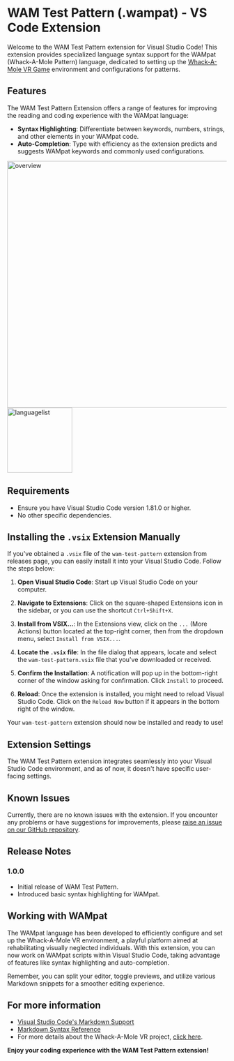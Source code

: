 # WAM Test Pattern (.wampat) - VS Code Extension

Welcome to the WAM Test Pattern extension for Visual Studio Code! This extension provides specialized language syntax support for the WAMpat (Whack-A-Mole Pattern) language, dedicated to setting up the [Whack-A-Mole VR Game](https://github.com/med-material/Whack_A_Mole_VR) environment and configurations for patterns.

## Features

The WAM Test Pattern Extension offers a range of features for improving the reading and coding experience with the WAMpat language:

- **Syntax Highlighting**: Differentiate between keywords, numbers, strings, and other elements in your WAMpat code.
- **Auto-Completion**: Type with efficiency as the extension predicts and suggests WAMpat keywords and commonly used configurations.

<img width="566" alt="overview" src="https://github.com/tcaruchet/Whack_A_Mole_VR_WAMPAT_VSCodeExtension/assets/47271664/c53d8f41-d84a-4290-819f-ffa256668c65">
<img width="149" alt="languagelist" src="https://github.com/tcaruchet/Whack_A_Mole_VR_WAMPAT_VSCodeExtension/assets/47271664/24d15a82-55d7-446e-ad90-82f1570cb818">


## Requirements

- Ensure you have Visual Studio Code version 1.81.0 or higher.
- No other specific dependencies.

## Installing the `.vsix` Extension Manually

If you've obtained a `.vsix` file of the `wam-test-pattern` extension from releases page, you can easily install it into your Visual Studio Code. Follow the steps below:

1. **Open Visual Studio Code**:
   Start up Visual Studio Code on your computer.

2. **Navigate to Extensions**:
   Click on the square-shaped Extensions icon in the sidebar, or you can use the shortcut `Ctrl+Shift+X`.

3. **Install from VSIX...**:
   In the Extensions view, click on the `...` (More Actions) button located at the top-right corner, then from the dropdown menu, select `Install from VSIX...`.

4. **Locate the `.vsix` file**:
   In the file dialog that appears, locate and select the `wam-test-pattern.vsix` file that you've downloaded or received.

5. **Confirm the Installation**:
   A notification will pop up in the bottom-right corner of the window asking for confirmation. Click `Install` to proceed.

6. **Reload**:
   Once the extension is installed, you might need to reload Visual Studio Code. Click on the `Reload Now` button if it appears in the bottom right of the window.

Your `wam-test-pattern` extension should now be installed and ready to use!

## Extension Settings

The WAM Test Pattern extension integrates seamlessly into your Visual Studio Code environment, and as of now, it doesn't have specific user-facing settings.

## Known Issues

Currently, there are no known issues with the extension. If you encounter any problems or have suggestions for improvements, please [raise an issue on our GitHub repository](https://github.com/tcaruchet/Whack_A_Mole_VR_WAMPAT_VSCodeExtension).

## Release Notes

### 1.0.0

- Initial release of WAM Test Pattern.
- Introduced basic syntax highlighting for WAMpat.

## Working with WAMpat

The WAMpat language has been developed to efficiently configure and set up the Whack-A-Mole VR environment, a playful platform aimed at rehabilitating visually neglected individuals. With this extension, you can now work on WAMpat scripts within Visual Studio Code, taking advantage of features like syntax highlighting and auto-completion.

Remember, you can split your editor, toggle previews, and utilize various Markdown snippets for a smoother editing experience.

## For more information

- [Visual Studio Code's Markdown Support](http://code.visualstudio.com/docs/languages/markdown)
- [Markdown Syntax Reference](https://help.github.com/articles/markdown-basics/)
- For more details about the Whack-A-Mole VR project, [click here](https://github.com/med-material/Whack_A_Mole_VR).

**Enjoy your coding experience with the WAM Test Pattern extension!**
